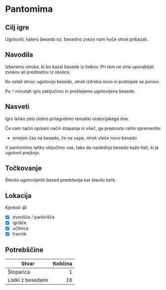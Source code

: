 # Pantomima

## Cilj igre

Ugotoviti, katero besedo oz.
besedno zvezo nam hoče otrok prikazati.

## Navodila

Izberemo otroka, ki bo kazal besede
iz listkov. Pri tem ne sme uporabljati
zvokov ali predmetov iz okolice.

Ko ostali otroci ugotovijo besedo,
otrok izžreba novo in postopek se ponovi.

Po `?` minutah igro zaključimo in
preštejemo ugotovljene besede.

## Nasveti

Igro lahko zelo dobro prilagodimo
tematiki oratorijskega dne.

Če vam način opisani način štopanja
ni všeč, ga preprosto rahlo spremenite:

- omejen čas na besedo, če ne uspe, otrok vleče novo besedo

V pantomimo lahko vključimo vse, tako
da naslednjo besedo kaže tisti, ki je
ugotovil prejšnjo.

## Točkovanje

Število ugotovljenih besed predstavlja
kar število točk.

## Lokacija

*Kjerkoli :smile:.*

- [x] dvorišče / parkirišče
- [x] igrišče
- [x] učilnica
- [x] travnik

## Potrebščine

| Stvar            | Količina  |
| ---------------- | --------: |
| Štoparica        | 1         |
| Listki z besedami| 16        |